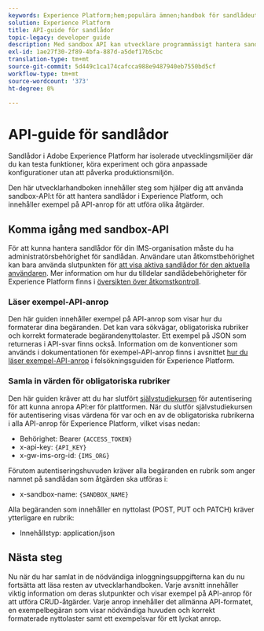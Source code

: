 ```yaml
---
keywords: Experience Platform;hem;populära ämnen;handbok för sandlådeutvecklare
solution: Experience Platform
title: API-guide för sandlådor
topic-legacy: developer guide
description: Med sandbox API kan utvecklare programmässigt hantera sandlådor i Adobe Experience Platform. Följ den här vägledningen när du vill lära dig hur du utför nyckelåtgärder med API:t.
exl-id: 1ae27f30-2f89-4bfa-887d-a5def17b5cbc
translation-type: tm+mt
source-git-commit: 5d449c1ca174cafcca988e9487940eb7550bd5cf
workflow-type: tm+mt
source-wordcount: '373'
ht-degree: 0%

---
```


# API-guide för sandlådor

Sandlådor i Adobe Experience Platform har isolerade utvecklingsmiljöer där du kan testa funktioner, köra experiment och göra anpassade konfigurationer utan att påverka produktionsmiljön.

Den här utvecklarhandboken innehåller steg som hjälper dig att använda sandbox-API:t för att hantera sandlådor i Experience Platform, och innehåller exempel på API-anrop för att utföra olika åtgärder.

## Komma igång med sandbox-API

För att kunna hantera sandlådor för din IMS-organisation måste du ha administratörsbehörighet för sandlådan. Användare utan åtkomstbehörighet kan bara använda slutpunkten för [att visa aktiva sandlådor för den aktuella användaren](./list-active-sandboxes.md). Mer information om hur du tilldelar sandlådebehörigheter för Experience Platform finns i [översikten över åtkomstkontroll](../../access-control/home.md).

### Läser exempel-API-anrop

Den här guiden innehåller exempel på API-anrop som visar hur du formaterar dina begäranden. Det kan vara sökvägar, obligatoriska rubriker och korrekt formaterade begärandenyttolaster. Ett exempel på JSON som returneras i API-svar finns också. Information om de konventioner som används i dokumentationen för exempel-API-anrop finns i avsnittet [hur du läser exempel-API-anrop](../../landing/troubleshooting.md#how-do-i-format-an-api-request) i felsökningsguiden för Experience Platform.

### Samla in värden för obligatoriska rubriker

Den här guiden kräver att du har slutfört [självstudiekursen](https://www.adobe.com/go/platform-api-authentication-en) för autentisering för att kunna anropa API:er för plattformen. När du slutför självstudiekursen för autentisering visas värdena för var och en av de obligatoriska rubrikerna i alla API-anrop för Experience Platform, vilket visas nedan:

* Behörighet: Bearer `{ACCESS_TOKEN}`
* x-api-key: `{API_KEY}`
* x-gw-ims-org-id: `{IMS_ORG}`

Förutom autentiseringshuvuden kräver alla begäranden en rubrik som anger namnet på sandlådan som åtgärden ska utföras i:

* x-sandbox-name: `{SANDBOX_NAME}`

Alla begäranden som innehåller en nyttolast (POST, PUT och PATCH) kräver ytterligare en rubrik:

* Innehållstyp: application/json

## Nästa steg

Nu när du har samlat in de nödvändiga inloggningsuppgifterna kan du nu fortsätta att läsa resten av utvecklarhandboken. Varje avsnitt innehåller viktig information om deras slutpunkter och visar exempel på API-anrop för att utföra CRUD-åtgärder. Varje anrop innehåller det allmänna API-formatet, en exempelbegäran som visar nödvändiga huvuden och korrekt formaterade nyttolaster samt ett exempelsvar för ett lyckat anrop.
